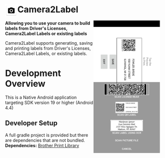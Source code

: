 # Camera2Label <img align="left" src="./app/src/main/res/drawable-xxxhdpi/ic_launcher.png" data-canonical-src="./app/src/main/res/drawable-xxxhdpi/ic_launcher.png" width="40" height="40"/>

<img align="right" src="./screenshots/screenshot-scan-options.jpg" data-canonical-src="./screenshots/screenshot-scan-options.jpg" width="216" height="432"/>

**Allowing you to use your camera to build labels from Driver's Licenses, Camera2Label Labels or existing labels**

Camera2Label supports generating, saving and printing labels from Driver's Licenses, Camera2Label Labels, or existing labels.

# Development Overview

This is a Native Android application targeting SDK version 19 or higher (Android 4.4)

## Developer Setup

A full gradle project is provided but there are dependencies that are not bundled.
**Dependencies:** [Brother Print Library](https://developerprogram.brother-usa.com/sdk-download)
